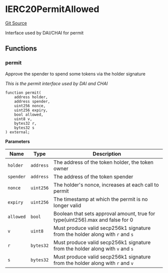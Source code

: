 # IERC20PermitAllowed
[Git Source](https://github.com/KYRDTeam/ilo-contracts/blob/a3fc4c57db039cc1b79c7925531b021576d1b1a7/src/interfaces/external/IERC20PermitAllowed.sol)

Interface used by DAI/CHAI for permit


## Functions
### permit

Approve the spender to spend some tokens via the holder signature

*This is the permit interface used by DAI and CHAI*


```solidity
function permit(
    address holder,
    address spender,
    uint256 nonce,
    uint256 expiry,
    bool allowed,
    uint8 v,
    bytes32 r,
    bytes32 s
) external;
```
**Parameters**

|Name|Type|Description|
|----|----|-----------|
|`holder`|`address`|The address of the token holder, the token owner|
|`spender`|`address`|The address of the token spender|
|`nonce`|`uint256`|The holder's nonce, increases at each call to permit|
|`expiry`|`uint256`|The timestamp at which the permit is no longer valid|
|`allowed`|`bool`|Boolean that sets approval amount, true for type(uint256).max and false for 0|
|`v`|`uint8`|Must produce valid secp256k1 signature from the holder along with `r` and `s`|
|`r`|`bytes32`|Must produce valid secp256k1 signature from the holder along with `v` and `s`|
|`s`|`bytes32`|Must produce valid secp256k1 signature from the holder along with `r` and `v`|



